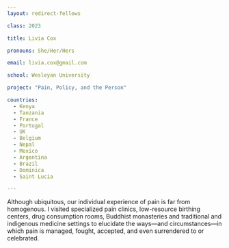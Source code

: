 ```yaml
---
layout: redirect-fellows

class: 2023

title: Livia Cox

pronouns: She/Her/Hers

email: livia.cox@gmail.com

school: Wesleyan University

project: "Pain, Policy, and the Person"

countries:
  - Kenya
  - Tanzania
  - France
  - Portugal
  - UK
  - Belgium
  - Nepal
  - Mexico
  - Argentina
  - Brazil
  - Dominica
  - Saint Lucia

---
```


Although ubiquitous, our individual experience of pain is far from homogenous. I visited specialized pain clinics, low-resource birthing centers, drug consumption rooms, Buddhist monasteries and traditional and indigenous medicine settings to elucidate the ways—and circumstances—in which pain is managed, fought, accepted, and even surrendered to or celebrated.
